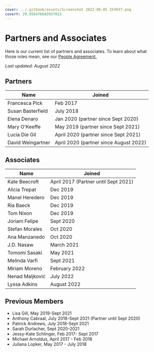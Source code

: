 ```yaml
---
cover: ../.gitbook/assets/Screenshot 2022-08-05 154937.png
coverY: 29.956476683937815
---
```


# Partners and Associates

Here is our current list of partners and associates. To learn about what those roles mean, see our [People Agreement. ](../agreements/people-agreement.md)

_Last updated:  August 2022_

## Partners

| Name              | Joined                                 |
| ----------------- | -------------------------------------- |
| Francesca Pick    | Feb 2017                               |
| Susan Basterfield | July 2018                              |
| Elena Denaro      | Jan 2020 (partner since Sept 2020)     |
| Mary O'Keeffe     | May 2019 (partner since Sept 2021)     |
| Lucia Die Gil     | April 2020 (partner since Sept 2021)   |
| David Weingartner | April 2020 (partner since August 2022) |

## Associates

| Name            | Joined                               |
| --------------- | ------------------------------------ |
| Kate Beecroft   | April 2017 (Partner until Sept 2021) |
| Alicia Trepat   | Dec 2019                             |
| Manel Heredero  | Dec 2019                             |
| Ria Baeck       | Dec 2019                             |
| Tom Nixon       | Dec 2019                             |
| Joriam Felipe   | Sept 2020                            |
| Stefan Morales  | Oct 2020                             |
| Ana Manzanedo   | Oct 2020                             |
| J.D. Nasaw      | March 2021                           |
| Tomomi Sasaki   | May 2021                             |
| Melinda Varfi   | Sept 2021                            |
| Miriam Moreno   | February 2022                        |
| Nenad Maljković | July 2022                            |
| Lyssa Adkins    | August 2022                          |

## Previous Members

* Lisa Gill, May 2019-Sept 2021
* Anthony Cabraal, July 2018-Sept 2021 (Partner until Sept 2020)
* Patrick Andrews, July 2018-Sept 2021
* Sarah Durlacher, Sept 2020-2021
* Jessy-Kate Schlinger, Feb 2017- Sept 2017
* Michael Arnoldus, April 2017 - Feb 2018
* Juliana Lopker, May 2017 - July 2018
